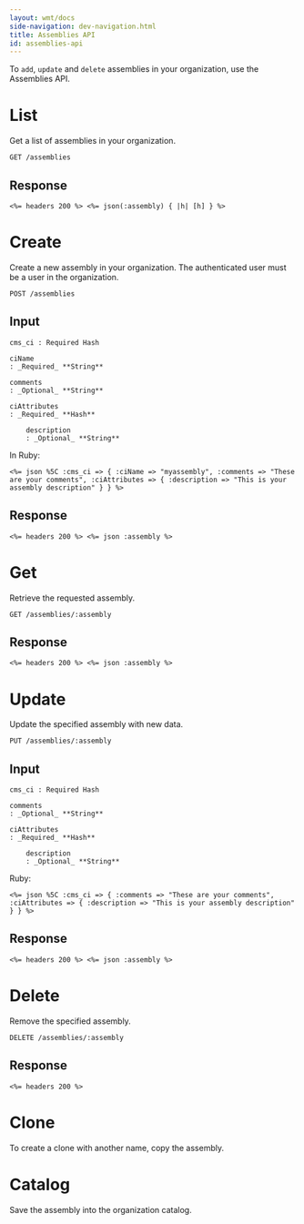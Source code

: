 ```yaml
---
layout: wmt/docs
side-navigation: dev-navigation.html
title: Assemblies API
id: assemblies-api
---
```



To `add`, `update` and `delete` assemblies in your organization, use the Assemblies API.

# List

Get a list of assemblies in your organization.

```
GET /assemblies
```

## Response

```
<%= headers 200 %> <%= json(:assembly) { |h| [h] } %>
```

# Create

Create a new assembly in your organization. The authenticated user must be a user in the organization.

```
POST /assemblies
```

## Input

```
cms_ci : Required Hash

ciName
: _Required_ **String**

comments
: _Optional_ **String**

ciAttributes
: _Required_ **Hash**

    description
    : _Optional_ **String**
```

In Ruby:

```
<%= json %5C :cms_ci => { :ciName => "myassembly", :comments => "These are your comments", :ciAttributes => { :description => "This is your assembly description" } } %>
```

## Response

```
<%= headers 200 %> <%= json :assembly %>
```

# Get

Retrieve the requested assembly.

```
GET /assemblies/:assembly
```

## Response

```
<%= headers 200 %> <%= json :assembly %>
```

# Update

Update the specified assembly with new data.

```
PUT /assemblies/:assembly
```

## Input

```
cms_ci : Required Hash

comments
: _Optional_ **String**

ciAttributes
: _Required_ **Hash**

    description
    : _Optional_ **String**
```

Ruby:

```
<%= json %5C :cms_ci => { :comments => "These are your comments", :ciAttributes => { :description => "This is your assembly description" } } %>
```


## Response

```
<%= headers 200 %> <%= json :assembly %>
```

# Delete

Remove the specified assembly.

```
DELETE /assemblies/:assembly
```

## Response

```
<%= headers 200 %>
```

# Clone

To create a clone with another name, copy the assembly.

# Catalog

Save the assembly into the organization catalog.
